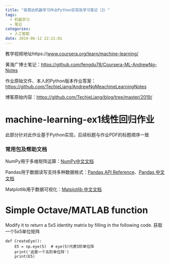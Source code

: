 ```yaml
---
title: "吴恩达机器学习作业Python实现及学习笔记（2）"
tags:
  - 机器学习
  - 笔记
categories:
  - 人工智能
date: 2019-06-12 22:21:01
---
```


教学视频地址https://www.coursera.org/learn/machine-learning/

黄海广博士笔记：https://github.com/fengdu78/Coursera-ML-AndrewNg-Notes

作业原始文件、本人的Python版本作业答案：https://github.com/TechieLiang/AndrewNgMeachineLearningNotes

博客原始内容：https://github.com/TechieLiang/blog/tree/master/2019/

# machine-learning-ex1线性回归作业

此部分针对此作业基于Python实现，后续标题与作业PDF的标题顺序一致

### 常用包及帮助文档

NumPy用于多维矩阵运算：[NumPy中文文档](https://www.numpy.org.cn/)

Pandas用于数据读写支持多种数据格式：[Pandas API Reference](http://pandas.pydata.org/pandas-docs/stable/reference/index.html)、[Pandas 中文文档](https://www.pypandas.cn/)

Matplotlib用于数据可视化：[Matplotlib 中文文档](https://www.matplotlib.org.cn/)

# Simple Octave/MATLAB function 

Modify it to return a 5x5 identity matrix by filling in the following code. 获取一个5x5单位矩阵

```
def CreateEye():
    E5 = np.eye(5)  # eye(5)代表5阶单位阵
    print('这是一个五阶单位阵')
    print(E5)
```



